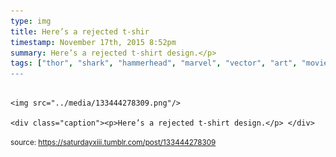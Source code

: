```yaml
---
type: img
title: Here’s a rejected t-shir
timestamp: November 17th, 2015 8:52pm
summary: Here’s a rejected t-shirt design.</p> 
tags: ["thor", "shark", "hammerhead", "marvel", "vector", "art", "movie", "comic]
---
```


                
                
                
                                                                                        <img src="../media/133444278309.png"/>
                                                                                          <div class="caption"><p>Here’s a rejected t-shirt design.</p> </div>
                                    
                
                
                
                
                                
<small>source: https://saturdayxiii.tumblr.com/post/133444278309</small>